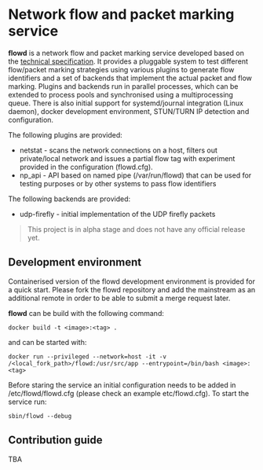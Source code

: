 # Network flow and packet marking service

**flowd** is a network flow and packet marking service developed based on the [technical specification](https://docs.google.com/document/d/1x9JsZ7iTj44Ta06IHdkwpv5Q2u4U2QGLWnUeN2Zf5ts/edit).
It provides a pluggable system to test different flow/packet marking strategies using various plugins to generate flow 
identifiers and a set of backends that implement the actual packet and flow marking. Plugins and backends run in parallel processes,
which can be extended to process pools and synchronised using a multiprocessing queue. There is also initial support for systemd/journal integration (Linux daemon), docker development
environment, STUN/TURN IP detection and configuration.  

The following plugins are provided:
- netstat - scans the network connections on a host, filters out private/local network and issues a partial flow tag with 
experiment provided in the configuration (flowd.cfg).
- np_api - API based on named pipe (/var/run/flowd) that can be used for testing purposes or by other systems to pass 
  flow identifiers
  
The following backends are provided:
- udp-firefly - initial implementation of the UDP firefly packets

> This project is in alpha stage and does not have any official release yet. 

## Development environment
Containerised version of the flowd development environment is provided for a quick start. Please fork the flowd repository
and add the mainstream as an additional remote in order to be able to submit a merge request later. 

**flowd** can be build with the following command:
```buildoutcfg
docker build -t <image>:<tag> .
```

and can be started with:
```buildoutcfg
docker run --privileged --network=host -it -v /<local_fork_path>/flowd:/usr/src/app --entrypoint=/bin/bash <image>:<tag>  
```

Before staring the service an initial configuration needs to be added in /etc/flowd/flowd.cfg 
(please check an example etc/flowd.cfg). To start the service run:
```buildoutcfg
sbin/flowd --debug
```

## Contribution guide
TBA




